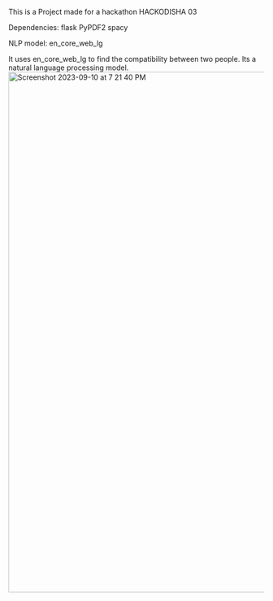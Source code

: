 This is a Project made for a hackathon HACKODISHA 03

Dependencies:
flask
PyPDF2
spacy


NLP model:
en_core_web_lg

It uses en_core_web_lg to find the compatibility between two people. Its a natural language processing model.
<img width="1024" alt="Screenshot 2023-09-10 at 7 21 40 PM" src="https://github.com/MEMEO-PRO/FindMeNerd/assets/95424884/0c5a5321-3b54-435e-b6a4-3d574922706a">
